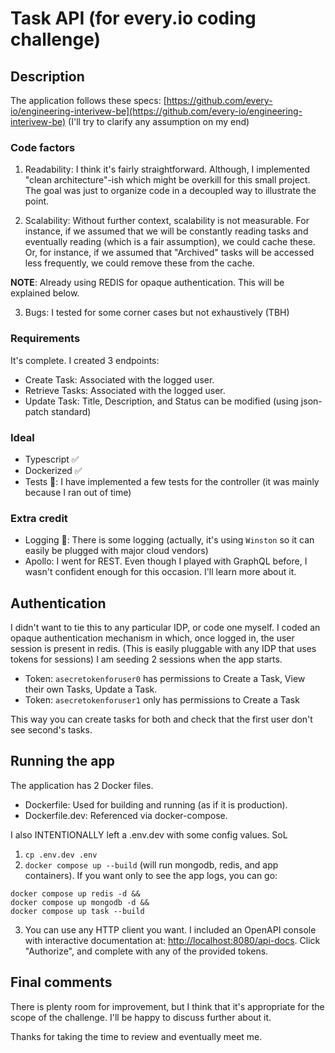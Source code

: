 # Task API (for every.io coding challenge)

## Description

The application follows these specs: [https://github.com/every-io/engineering-interivew-be](https://github.com/every-io/engineering-interivew-be) (I'll try to clarify any assumption on my end)

### Code factors

1. Readability: I think it's fairly straightforward. Although, I implemented "clean architecture"-ish which might be overkill for this small project. The goal was just to organize code in a decoupled way to illustrate the point.

2. Scalability: Without further context, scalability is not measurable. For instance, if we assumed that we will be constantly reading tasks and eventually reading (which is a fair assumption), we could cache these. Or, for instance, if we assumed that "Archived" tasks will be accessed less frequently, we could remove these from the cache.

**NOTE**: Already using REDIS for opaque authentication. This will be explained below.

3. Bugs: I tested for some corner cases but not exhaustively (TBH)

### Requirements

It's complete. I created 3 endpoints:

- Create Task: Associated with the logged user.
- Retrieve Tasks: Associated with the logged user.
- Update Task: Title, Description, and Status can be modified (using json-patch standard)

### Ideal

- Typescript ✅
- Dockerized ✅
- Tests 🚧: I have implemented a few tests for the controller (it was mainly because I ran out of time)

### Extra credit

- Logging 🚧: There is some logging (actually, it's using `Winston` so it can easily be plugged with major cloud vendors)
- Apollo: I went for REST. Even though I played with GraphQL before, I wasn't confident enough for this occasion. I'll learn more about it.

## Authentication

I didn't want to tie this to any particular IDP, or code one myself. I coded an opaque authentication mechanism in which, once logged in, the user session is present in redis. (This is easily pluggable with any IDP that uses tokens for sessions)
I am seeding 2 sessions when the app starts.

- Token: `asecretokenforuser0` has permissions to Create a Task, View their own Tasks, Update a Task.
- Token: `asecretokenforuser1` only has permissions to Create a Task

This way you can create tasks for both and check that the first user don't see second's tasks.

## Running the app

The application has 2 Docker files.

- Dockerfile: Used for building and running (as if it is production).
- Dockerfile.dev: Referenced via docker-compose.

I also INTENTIONALLY left a .env.dev with some config values. SoL

1. `cp .env.dev .env`
2. `docker compose up --build` (will run mongodb, redis, and app containers). If you want only to see the app logs, you can go:

```
docker compose up redis -d &&
docker compose up mongodb -d &&
docker compose up task --build
```

3. You can use any HTTP client you want. I included an OpenAPI console with interactive documentation at: [http://localhost:8080/api-docs](http://localhost:8080/api-docs). Click "Authorize", and complete with any of the provided tokens.

## Final comments

There is plenty room for improvement, but I think that it's appropriate for the scope of the challenge. I'll be happy to discuss further about it.

Thanks for taking the time to review and eventually meet me.
